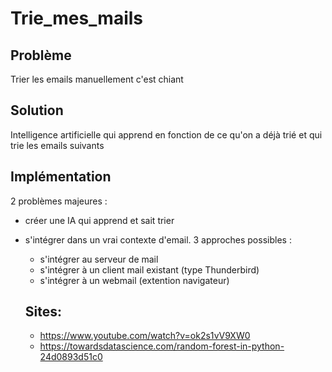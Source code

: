 # Trie_mes_mails

## Problème 

Trier les emails manuellement c'est chiant


## Solution

Intelligence artificielle qui apprend en fonction de ce qu'on a déjà trié et qui trie les emails suivants


## Implémentation

2 problèmes majeures :
- créer une IA qui apprend et sait trier
- s'intégrer dans un vrai contexte d'email. 3 approches possibles :
  - s'intégrer au serveur de mail
  - s'intégrer à un client mail existant (type Thunderbird)
  - s'intégrer à un webmail (extention navigateur)
  
  ## Sites:
  - https://www.youtube.com/watch?v=ok2s1vV9XW0
  - https://towardsdatascience.com/random-forest-in-python-24d0893d51c0


